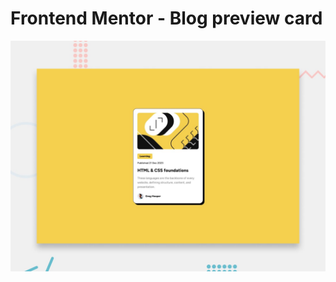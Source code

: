 # Frontend Mentor - Blog preview card

![Design preview for the Blog preview card coding challenge](./preview.jpg)
